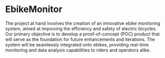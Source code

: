 # EbikeMonitor

The project at hand involves the creation of an innovative ebike monitoring system, aimed at improving the efficiency and safety of electric bicycles. Our primary objective is to develop a proof-of-concept (POC) product that will serve as the foundation for future enhancements and iterations. The system will be seamlessly integrated onto ebikes, providing real-time monitoring and data analysis capabilities to riders and operators alike.
